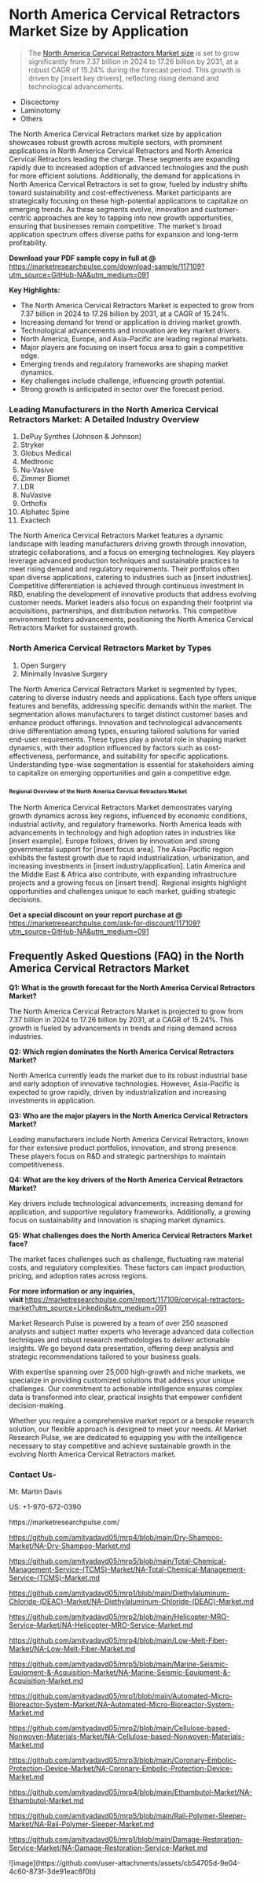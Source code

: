 <h1>North America Cervical Retractors Market&nbsp;Size by Application</h1><blockquote><p>The <a href="https://marketresearchpulse.com/download-sample/117109?utm_source=GitHub-NA&amp;utm_medium=091">North America Cervical Retractors Market size</a> is set to grow significantly from 7.37 billion in 2024 to 17.26 billion by 2031, at a robust CAGR of 15.24% during the forecast period. This growth is driven by [insert key drivers], reflecting rising demand and technological advancements.</p></blockquote><ul><li>Discectomy<li> Laminotomy<li> Others</li></ul><p>The North America Cervical Retractors market size by application showcases robust growth across multiple sectors, with prominent applications in North America Cervical Retractors and North America Cervical Retractors leading the charge. These segments are expanding rapidly due to increased adoption of advanced technologies and the push for more efficient solutions. Additionally, the demand for applications in North America Cervical Retractors is set to grow, fueled by industry shifts toward sustainability and cost-effectiveness. Market participants are strategically focusing on these high-potential applications to capitalize on emerging trends. As these segments evolve, innovation and customer-centric approaches are key to tapping into new growth opportunities, ensuring that businesses remain competitive. The market's broad application spectrum offers diverse paths for expansion and long-term profitability.</p><p><strong>Download your PDF sample copy in full at @ </strong><a href="https://marketresearchpulse.com/download-sample/117109?utm_source=GitHub-NA&amp;utm_medium=091">https://marketresearchpulse.com/download-sample/117109?utm_source=GitHub-NA&amp;utm_medium=091</a></p><p><strong>Key Highlights: </strong></p><ul><li>The North America Cervical Retractors Market is expected to grow from 7.37 billion in 2024 to 17.26 billion by 2031, at a CAGR of 15.24%.</li><li>Increasing demand for trend or application is driving market growth.</li><li>Technological advancements and innovation are key market drivers.</li><li>North America, Europe, and Asia-Pacific are leading regional markets.</li><li>Major players are focusing on insert focus area to gain a competitive edge.</li><li>Emerging trends and regulatory frameworks are shaping market dynamics.</li><li>Key challenges include challenge, influencing growth potential.</li><li>Strong growth is anticipated in sector over the forecast period.</li></ul><h3>Leading Manufacturers in the North America Cervical Retractors Market: A Detailed Industry Overview</h3><ol><li>DePuy Synthes (Johnson & Johnson)</li><li>Stryker</li><li>Globus Medical</li><li>Medtronic</li><li>Nu-Vasive</li><li>Zimmer Biomet</li><li>LDR</li><li>NuVasive</li><li>Orthofix</li><li>Alphatec Spine</li><li>Exactech</li></ol><div class="flex max-w-full flex-col flex-grow"><div class="min-h-8 text-message flex w-full flex-col items-end gap-2 whitespace-normal break-words [.text-message+&amp;]:mt-5" dir="auto" data-message-author-role="assistant" data-message-id="fd8432e4-4910-450d-b182-61b7bfb0a01f" data-message-model-slug="gpt-4o"><div class="flex w-full flex-col gap-1 empty:hidden first:pt-[3px]"><div class="markdown prose w-full break-words dark:prose-invert light"><p>The North America Cervical Retractors Market features a dynamic landscape with leading manufacturers driving growth through innovation, strategic collaborations, and a focus on emerging technologies. Key players leverage advanced production techniques and sustainable practices to meet rising demand and regulatory requirements. Their portfolios often span diverse applications, catering to industries such as [insert industries]. Competitive differentiation is achieved through continuous investment in R&amp;D, enabling the development of innovative products that address evolving customer needs. Market leaders also focus on expanding their footprint via acquisitions, partnerships, and distribution networks. This competitive environment fosters advancements, positioning the North America Cervical Retractors Market for sustained growth.</p></div></div></div></div><h3>North America Cervical Retractors Market by Types</h3><ol><li>Open Surgery<li> Minimally Invasive Surgery</li></ol><div class="flex max-w-full flex-col flex-grow"><div class="min-h-8 text-message flex w-full flex-col items-end gap-2 whitespace-normal break-words [.text-message+&amp;]:mt-5" dir="auto" data-message-author-role="assistant" data-message-id="084470be-0bb7-4664-bddf-5156b4f41249" data-message-model-slug="gpt-4o-mini"><div class="flex w-full flex-col gap-1 empty:hidden first:pt-[3px]"><div class="markdown prose w-full break-words dark:prose-invert light"><p>The North America Cervical Retractors Market is segmented by types, catering to diverse industry needs and applications. Each type offers unique features and benefits, addressing specific demands within the market. The segmentation allows manufacturers to target distinct customer bases and enhance product offerings. Innovation and technological advancements drive differentiation among types, ensuring tailored solutions for varied end-user requirements. These types play a pivotal role in shaping market dynamics, with their adoption influenced by factors such as cost-effectiveness, performance, and suitability for specific applications. Understanding type-wise segmentation is essential for stakeholders aiming to capitalize on emerging opportunities and gain a competitive edge.</p></div></div></div></div><h3><span style="font-size: 11px;">Regional Overview of the North America Cervical Retractors Market</span></h3><div class="flex max-w-full flex-col flex-grow"><div class="min-h-8 text-message flex w-full flex-col items-end gap-2 whitespace-normal break-words [.text-message+&amp;]:mt-5" dir="auto" data-message-author-role="assistant" data-message-id="e9038762-ce64-4e30-91c9-9bd413514231" data-message-model-slug="gpt-4o-mini"><div class="flex w-full flex-col gap-1 empty:hidden first:pt-[3px]"><div class="markdown prose w-full break-words dark:prose-invert light"><p>The North America Cervical Retractors Market demonstrates varying growth dynamics across key regions, influenced by economic conditions, industrial activity, and regulatory frameworks. North America leads with advancements in technology and high adoption rates in industries like [insert example]. Europe follows, driven by innovation and strong governmental support for [insert focus area]. The Asia-Pacific region exhibits the fastest growth due to rapid industrialization, urbanization, and increasing investments in [insert industry/application]. Latin America and the Middle East &amp; Africa also contribute, with expanding infrastructure projects and a growing focus on [insert trend]. Regional insights highlight opportunities and challenges unique to each market, guiding strategic decisions.</p></div></div></div></div><p><strong>Get a special discount on your report purchase at @ </strong><a href="https://marketresearchpulse.com/ask-for-discount/117109?utm_source=GitHub-NA&amp;utm_medium=091">https://marketresearchpulse.com/ask-for-discount/117109?utm_source=GitHub-NA&amp;utm_medium=091</a></p><h2>Frequently Asked Questions (FAQ) in the North America Cervical Retractors Market</h2><p><strong>Q1: What is the growth forecast for the North America Cervical Retractors Market?</strong></p><p>The North America Cervical Retractors Market is projected to grow from 7.37 billion in 2024 to 17.26 billion by 2031, at a CAGR of 15.24%. This growth is fueled by advancements in trends and rising demand across industries.</p><p><strong>Q2: Which region dominates the North America Cervical Retractors Market?</strong></p><p>North America currently leads the market due to its robust industrial base and early adoption of innovative technologies. However, Asia-Pacific is expected to grow rapidly, driven by industrialization and increasing investments in application.</p><p><strong>Q3: Who are the major players in the North America Cervical Retractors Market?</strong></p><p>Leading manufacturers include North America Cervical Retractors, known for their extensive product portfolios, innovation, and strong presence. These players focus on R&amp;D and strategic partnerships to maintain competitiveness.</p><p><strong>Q4: What are the key drivers of the North America Cervical Retractors Market?</strong></p><p>Key drivers include technological advancements, increasing demand for application, and supportive regulatory frameworks. Additionally, a growing focus on sustainability and innovation is shaping market dynamics.</p><p><strong>Q5: What challenges does the North America Cervical Retractors Market face?</strong></p><p>The market faces challenges such as challenge, fluctuating raw material costs, and regulatory complexities. These factors can impact production, pricing, and adoption rates across regions.</p><p><strong>For more information or any inquiries, visit&nbsp;</strong><a href="https://marketresearchpulse.com/report/117109/cervical-retractors-market?utm_source=Linkedin&utm_medium=091">https://marketresearchpulse.com/report/117109/cervical-retractors-market?utm_source=Linkedin&utm_medium=091</a></p><p>Market Research Pulse is powered by a team of over 250 seasoned analysts and subject matter experts who leverage advanced data collection techniques and robust research methodologies to deliver actionable insights. We go beyond data presentation, offering deep analysis and strategic recommendations tailored to your business goals.</p><p>With expertise spanning over 25,000 high-growth and niche markets, we specialize in providing customized solutions that address your unique challenges. Our commitment to actionable intelligence ensures complex data is transformed into clear, practical insights that empower confident decision-making.</p><p>Whether you require a comprehensive market report or a bespoke research solution, our flexible approach is designed to meet your needs. At Market Research Pulse, we are dedicated to equipping you with the intelligence necessary to stay competitive and achieve sustainable growth in the evolving North America Cervical Retractors market.</p><h3><strong>Contact Us-</strong></h3><p>Mr. Martin Davis</p><p>US: +1-970-672-0390</p><p>https://marketresearchpulse.com/</p><p><a href="https://github.com/amityadavd05/mrp4/blob/main/Dry-Shampoo-Market/NA-Dry-Shampoo-Market.md">https://github.com/amityadavd05/mrp4/blob/main/Dry-Shampoo-Market/NA-Dry-Shampoo-Market.md</a></p><p><a href="https://github.com/amityadavd05/mrp5/blob/main/Total-Chemical-Management-Service-(TCMS)-Market/NA-Total-Chemical-Management-Service-(TCMS)-Market.md">https://github.com/amityadavd05/mrp5/blob/main/Total-Chemical-Management-Service-(TCMS)-Market/NA-Total-Chemical-Management-Service-(TCMS)-Market.md</a></p><p><a href="https://github.com/amityadavd05/mrp1/blob/main/Diethylaluminum-Chloride-(DEAC)-Market/NA-Diethylaluminum-Chloride-(DEAC)-Market.md">https://github.com/amityadavd05/mrp1/blob/main/Diethylaluminum-Chloride-(DEAC)-Market/NA-Diethylaluminum-Chloride-(DEAC)-Market.md</a></p><p><a href="https://github.com/amityadavd05/mrp2/blob/main/Helicopter-MRO-Service-Market/NA-Helicopter-MRO-Service-Market.md">https://github.com/amityadavd05/mrp2/blob/main/Helicopter-MRO-Service-Market/NA-Helicopter-MRO-Service-Market.md</a></p><p><a href="https://github.com/amityadavd05/mrp4/blob/main/Low-Melt-Fiber-Market/NA-Low-Melt-Fiber-Market.md">https://github.com/amityadavd05/mrp4/blob/main/Low-Melt-Fiber-Market/NA-Low-Melt-Fiber-Market.md</a></p><p><a href="https://github.com/amityadavd05/mrp5/blob/main/Marine-Seismic-Equipment-&-Acquisition-Market/NA-Marine-Seismic-Equipment-&-Acquisition-Market.md">https://github.com/amityadavd05/mrp5/blob/main/Marine-Seismic-Equipment-&-Acquisition-Market/NA-Marine-Seismic-Equipment-&-Acquisition-Market.md</a></p><p><a href="https://github.com/amityadavd05/mrp1/blob/main/Automated-Micro-Bioreactor-System-Market/NA-Automated-Micro-Bioreactor-System-Market.md">https://github.com/amityadavd05/mrp1/blob/main/Automated-Micro-Bioreactor-System-Market/NA-Automated-Micro-Bioreactor-System-Market.md</a></p><p><a href="https://github.com/amityadavd05/mrp2/blob/main/Cellulose-based-Nonwoven-Materials-Market/NA-Cellulose-based-Nonwoven-Materials-Market.md">https://github.com/amityadavd05/mrp2/blob/main/Cellulose-based-Nonwoven-Materials-Market/NA-Cellulose-based-Nonwoven-Materials-Market.md</a></p><p><a href="https://github.com/amityadavd05/mrp3/blob/main/Coronary-Embolic-Protection-Device-Market/NA-Coronary-Embolic-Protection-Device-Market.md">https://github.com/amityadavd05/mrp3/blob/main/Coronary-Embolic-Protection-Device-Market/NA-Coronary-Embolic-Protection-Device-Market.md</a></p><p><a href="https://github.com/amityadavd05/mrp4/blob/main/Ethambutol-Market/NA-Ethambutol-Market.md">https://github.com/amityadavd05/mrp4/blob/main/Ethambutol-Market/NA-Ethambutol-Market.md</a></p><p><a href="https://github.com/amityadavd05/mrp5/blob/main/Rail-Polymer-Sleeper-Market/NA-Rail-Polymer-Sleeper-Market.md">https://github.com/amityadavd05/mrp5/blob/main/Rail-Polymer-Sleeper-Market/NA-Rail-Polymer-Sleeper-Market.md</a></p><p><a href="https://github.com/amityadavd05/mrp1/blob/main/Damage-Restoration-Service-Market/NA-Damage-Restoration-Service-Market.md">https://github.com/amityadavd05/mrp1/blob/main/Damage-Restoration-Service-Market/NA-Damage-Restoration-Service-Market.md</a></p>
![image](https://github.com/user-attachments/assets/cb54705d-9e04-4c60-873f-3de91eac6f0b)
